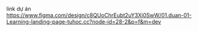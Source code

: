 link dự án 
https://www.figma.com/design/c8QUoChrEubt2uY3Xi0SwW/01.duan-01-Learning-landing-page-tuhoc.cc?node-id=28-2&p=f&m=dev
